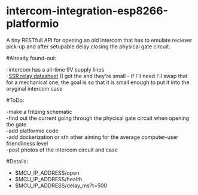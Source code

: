 # intercom-integration-esp8266-platformio
A tiny RESTfull API for opening an old intercom that has to emulate reciever pick-up and after setupable delay closing the physical gate circuit.


#Already found-out:

-intercom has a all-time 9V supply lines  
-[SSR relay datasheet](https://omronfs.omron.com/en_US/ecb/products/pdf/en-g3mc.pdf) (I got the and they're small - if I'll need I'll swap that for a mechanical one, the goal is so that it is small enough to put it into the oryginal intercom case

#ToDo:

-make a fritzing schematic  
-find out the current going through the phycisal gate circuit when opening the gate  
-add platformio code  
-add dockerization or sth other aiming for the average computer-user friendliness level  
-post photos of the intercom circuit and case  

#Details:

- $MCU_IP_ADDRESS/open  
- $MCU_IP_ADDRESS/health  
- $MCU_IP_ADDRESS/delay_ms?t=500  
